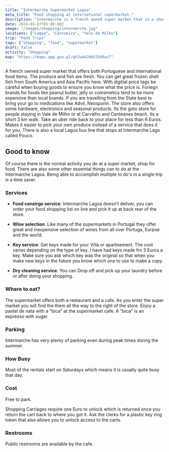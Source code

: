 ```yaml
---
title: "Intermarche Supermarket Lagoa"
meta_title: "Food shopping at international supermarket."
description: "Intermarche is a french owned super market that is a short 3.5 km from Vale de Milho."
date: 2024-04-07T05:00:00Z
image: "/images/shopping/intermarche.jpg"
locations: ["Lagoa", "Carvoeiro", "Vale de Milho"]
trip: "Food Trips"
tags: ["shopping", "food", "supermarket"]
draft: false
activity: "Shopping"
map: "https://maps.app.goo.gl/gVJw4dJU6VJGXRuc7"
---
```


A french owned super market that offers both Portuguese and international food items.  The produce and fish are fresh.  You can get great frozen shell fish from South America and Asia Pacific here.  With digitial price tags be careful when buying goods to ensure you know what the price is.  Foriegn brands for foods like peanut butter, jelly or comsmetics tend to be more expensive than local brands.  If you are travelling from the State best to bring your go to medications like Advil, Neosporin.  The store also offers some hardware, electronics and seasonal products.  Its the goto store for people staying in Vale de Milho or at Carvalho and Centeanes beach. Its a short 3 km walk. Take an uber ride back to your place for less than 6 Euros.  Makes it easier to pick your own produce instead of a service that does it for you.  There is also a local Lagoa bus line that stops at Intermarche Lago called Pouco.

## Good to know

Of course there is the normal activity you do at a super market, shop for food.  There are also some other essential things can to do at the Intermarche Lagoa.  Being able to accomplish multiple to do's in a single trip is a time saver.

### Services

- **Food coneirge service**:   Intermarche Lagoa doesn't deliver, you can order your food shopping list on line and pick it up at back rear of the store.

- **Wine selection**:  Like many of the supermarkets in Portugal they offer great and inexpensive selection of wines from all over Portuga, Eurpoe and the world.

- **Key service**:  Get keys made for your Villa or apartnement.  The cost varies depending on the type of key. I have had keys made fro 3 Euros a key.  Make sure you ask which key was the original so that when you make new keys in the future you know which one to use to make a copy.

- **Dry cleaning service**:  You can Drop off and pick up your laundry before or after doing your shopping. 


### Where to eat?

The supermarket offers both a restaurant and a cafe.   As you enter the super market you will find the them all the way to the right of the store.    Enjoy a pastel de nata with a "bica" at the supermarket cafe.   A "bica" is an expresso with sugar.  


### Parking

Intermarche has very plenty of parking even during peak times during the summer. 


### How Busy

Most of the rentals start on Saturdays which means it is usually quite busy that day.


### Cost

Free to park.

Shopping Carriages require one Euro to unlock which is returned once you return the cart back to where you got it.  Ask the clerks for a plastic key ring token that also allows you to unlock access to the carts. 

### Restrooms

Public restrooms are available by the cafe.